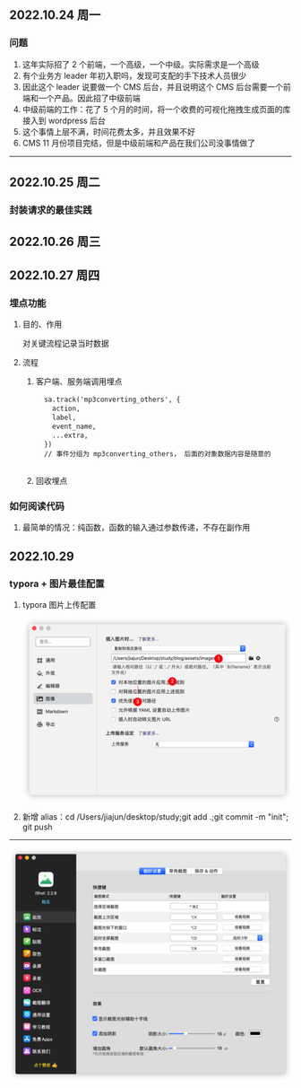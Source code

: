 ## 2022.10.24 周一

### 问题

1. 这年实际招了 2 个前端，一个高级，一个中级。实际需求是一个高级
2. 有个业务方 leader 年初入职吗，发现可支配的手下技术人员很少
3. 因此这个 leader 说要做一个 CMS 后台，并且说明这个 CMS 后台需要一个前端和一个产品。因此招了中级前端
4. 中级前端的工作：花了 5 个月的时间，将一个收费的可视化拖拽生成页面的库接入到 wordpress 后台
5. 这个事情上层不满，时间花费太多，并且效果不好
6. CMS 11 月份项目完结，但是中级前端和产品在我们公司没事情做了

---

## 2022.10.25 周二

### 封装请求的最佳实践



## 2022.10.26 周三

## 2022.10.27 周四

### 埋点功能

1. 目的、作用

   对关键流程记录当时数据

1. 流程

   1. 客户端、服务端调用埋点

      ```
        sa.track('mp3converting_others', {
          action,
          label,
          event_name,
          ...extra,
        })
        // 事件分组为 mp3converting_others， 后面的对象数据内容是随意的
        
      ```

   2. 回收埋点

   

### 如何阅读代码

1. 最简单的情况：纯函数，函数的输入通过参数传递，不存在副作用



## 2022.10.29

### typora + 图片最佳配置

1. typora 图片上传配置

   ![image-20221029110045090](../assets/images/image-20221029110045090.png)

2. 新增 alias：cd /Users/jiajun/desktop/study;git add .;git commit -m "init"; git push 

----

![image-20221029231407194](../assets/images/image-20221029231407194.png)



